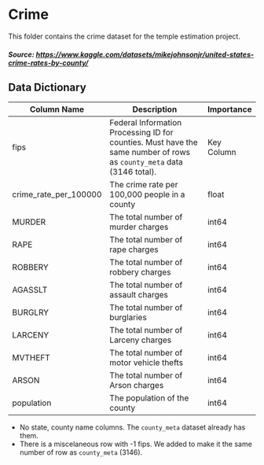 # Crime

This folder contains the crime dataset for the temple estimation project.

##### Source: https://www.kaggle.com/datasets/mikejohnsonjr/united-states-crime-rates-by-county/

## Data Dictionary

| Column Name | Description | Importance |
| --- | --- | --- |
| fips | Federal Information Processing ID for counties. Must have the same number of rows as `county_meta` data (3146 total). | Key Column |
| crime_rate_per_100000 | The crime rate per 100,000 people in a county | float |
| MURDER | The total number of murder charges | int64 |
| RAPE | The total number of rape charges | int64 |
| ROBBERY | The total number of robbery charges  | int64 |
| AGASSLT | The total number of assault charges | int64 |
| BURGLRY | The total number of burglaries | int64 |
| LARCENY | The total number of Larceny charges | int64 |
| MVTHEFT | The total number of motor vehicle thefts | int64 |
| ARSON | The total number of Arson charges | int64 |
| population | The population of the county | int64 |

* No state, county name columns. The `county_meta` dataset already has them.
* There is a miscelaneous row with -1 fips. We added to make it the same number of row as `county_meta` (3146).
